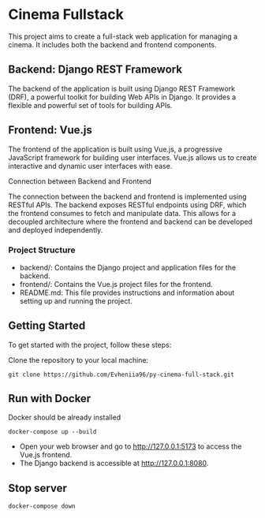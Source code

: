 # Cinema Fullstack

This project aims to create a full-stack web application for managing a cinema. It includes both the backend and frontend components.

## Backend: Django REST Framework

The backend of the application is built using Django REST Framework (DRF), a powerful toolkit for building Web APIs in Django. It provides a flexible and powerful set of tools for building APIs.

## Frontend: Vue.js

The frontend of the application is built using Vue.js, a progressive JavaScript framework for building user interfaces. Vue.js allows us to create interactive and dynamic user interfaces with ease.

Connection between Backend and Frontend

The connection between the backend and frontend is implemented using RESTful APIs. The backend exposes RESTful endpoints using DRF, which the frontend consumes to fetch and manipulate data. This allows for a decoupled architecture where the frontend and backend can be developed and deployed independently.

### Project Structure

 - backend/: Contains the Django project and application files for the backend.
 - frontend/: Contains the Vue.js project files for the frontend.
 - README.md: This file provides instructions and information about setting up and running the project.

## Getting Started

To get started with the project, follow these steps:

Clone the repository to your local machine:
```
git clone https://github.com/Evheniia96/py-cinema-full-stack.git
```

## Run with Docker
Docker should be already installed

```
docker-compose up --build
```
- Open your web browser and go to http://127.0.0.1:5173 to access the Vue.js frontend.
- The Django backend is accessible at http://127.0.0.1:8080.

## Stop server
```
docker-compose down
```
